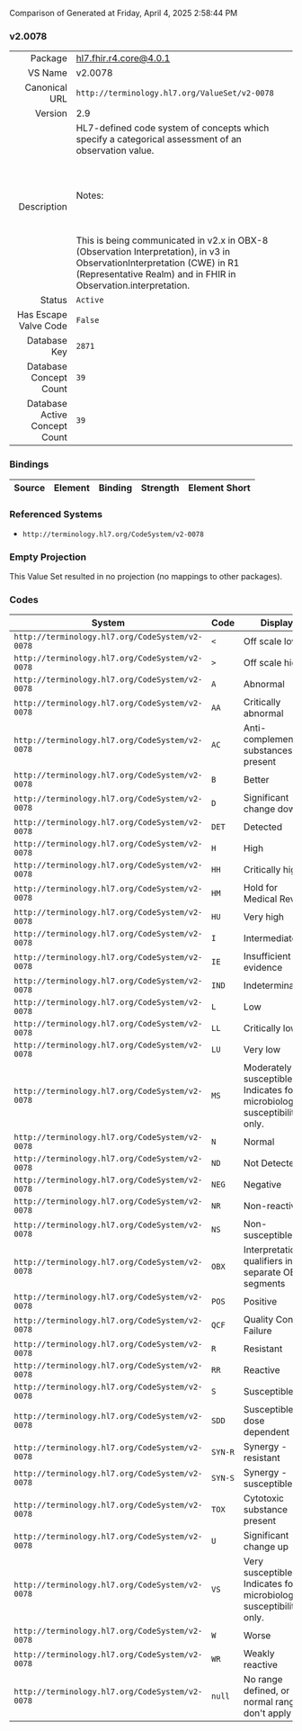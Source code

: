 Comparison of 
Generated at Friday, April 4, 2025 2:58:44 PM

### v2.0078

|      |     |
| ---: | --- |
| Package | hl7.fhir.r4.core@4.0.1 |
| VS Name | v2.0078 |
| Canonical URL | `http://terminology.hl7.org/ValueSet/v2-0078` |
| Version | 2.9 |
| Description | HL7-defined code system of concepts which specify a categorical assessment of an observation value.   <br/><br/>   <br/><br/>   Notes:<br/><br/>   <br/><br/>   This is being communicated in v2.x in OBX-8 (Observation Interpretation), in v3 in ObservationInterpretation (CWE) in R1 (Representative Realm) and in FHIR in    Observation.interpretation. |
| Status | `Active` |
| Has Escape Valve Code | `False` |
| Database Key | `2871` |
| Database Concept Count | `39` |
| Database Active Concept Count | `39` |
### Bindings

| Source | Element | Binding | Strength | Element Short |
| ------ | ------- | ------- | -------- | ------------- |

### Referenced Systems

* `http://terminology.hl7.org/CodeSystem/v2-0078`
### Empty Projection

This Value Set resulted in no projection (no mappings to other packages).

### Codes

| System | Code | Display |
| ------ | ---- | ------- |
| `http://terminology.hl7.org/CodeSystem/v2-0078` | `<` | Off scale low |
| `http://terminology.hl7.org/CodeSystem/v2-0078` | `>` | Off scale high |
| `http://terminology.hl7.org/CodeSystem/v2-0078` | `A` | Abnormal |
| `http://terminology.hl7.org/CodeSystem/v2-0078` | `AA` | Critically abnormal |
| `http://terminology.hl7.org/CodeSystem/v2-0078` | `AC` | Anti-complementary substances present |
| `http://terminology.hl7.org/CodeSystem/v2-0078` | `B` | Better |
| `http://terminology.hl7.org/CodeSystem/v2-0078` | `D` | Significant change down |
| `http://terminology.hl7.org/CodeSystem/v2-0078` | `DET` | Detected |
| `http://terminology.hl7.org/CodeSystem/v2-0078` | `H` | High |
| `http://terminology.hl7.org/CodeSystem/v2-0078` | `HH` | Critically high |
| `http://terminology.hl7.org/CodeSystem/v2-0078` | `HM` | Hold for Medical Review |
| `http://terminology.hl7.org/CodeSystem/v2-0078` | `HU` | Very high |
| `http://terminology.hl7.org/CodeSystem/v2-0078` | `I` | Intermediate |
| `http://terminology.hl7.org/CodeSystem/v2-0078` | `IE` | Insufficient evidence |
| `http://terminology.hl7.org/CodeSystem/v2-0078` | `IND` | Indeterminate |
| `http://terminology.hl7.org/CodeSystem/v2-0078` | `L` | Low |
| `http://terminology.hl7.org/CodeSystem/v2-0078` | `LL` | Critically low |
| `http://terminology.hl7.org/CodeSystem/v2-0078` | `LU` | Very low |
| `http://terminology.hl7.org/CodeSystem/v2-0078` | `MS` | Moderately susceptible. Indicates for microbiology susceptibilities only. |
| `http://terminology.hl7.org/CodeSystem/v2-0078` | `N` | Normal |
| `http://terminology.hl7.org/CodeSystem/v2-0078` | `ND` | Not Detected |
| `http://terminology.hl7.org/CodeSystem/v2-0078` | `NEG` | Negative |
| `http://terminology.hl7.org/CodeSystem/v2-0078` | `NR` | Non-reactive |
| `http://terminology.hl7.org/CodeSystem/v2-0078` | `NS` | Non-susceptible |
| `http://terminology.hl7.org/CodeSystem/v2-0078` | `OBX` | Interpretation qualifiers in separate OBX segments |
| `http://terminology.hl7.org/CodeSystem/v2-0078` | `POS` | Positive |
| `http://terminology.hl7.org/CodeSystem/v2-0078` | `QCF` | Quality Control Failure |
| `http://terminology.hl7.org/CodeSystem/v2-0078` | `R` | Resistant |
| `http://terminology.hl7.org/CodeSystem/v2-0078` | `RR` | Reactive |
| `http://terminology.hl7.org/CodeSystem/v2-0078` | `S` | Susceptible |
| `http://terminology.hl7.org/CodeSystem/v2-0078` | `SDD` | Susceptible-dose dependent |
| `http://terminology.hl7.org/CodeSystem/v2-0078` | `SYN-R` | Synergy - resistant |
| `http://terminology.hl7.org/CodeSystem/v2-0078` | `SYN-S` | Synergy - susceptible |
| `http://terminology.hl7.org/CodeSystem/v2-0078` | `TOX` | Cytotoxic substance present |
| `http://terminology.hl7.org/CodeSystem/v2-0078` | `U` | Significant change up |
| `http://terminology.hl7.org/CodeSystem/v2-0078` | `VS` | Very susceptible. Indicates for microbiology susceptibilities only. |
| `http://terminology.hl7.org/CodeSystem/v2-0078` | `W` | Worse |
| `http://terminology.hl7.org/CodeSystem/v2-0078` | `WR` | Weakly reactive |
| `http://terminology.hl7.org/CodeSystem/v2-0078` | `null` | No range defined, or normal ranges don't apply |
